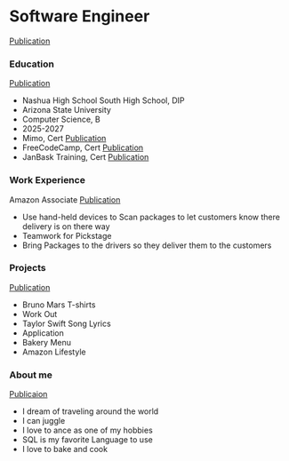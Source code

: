 # Software Engineer
[Publication](https://github.com/Liongate101/github-portfolio/blob/main/assets/about_me.jpg)
### Education
[Publication](https://encrypted-tbn0.gstatic.com/images?q=tbn:ANd9GcTfYg3JAK4ex6KlFlDkY85Eo9udVNaO6p3d4w&s)
- Nashua High School South High School, DIP
- Arizona State University
- Computer Science, B
- 2025-2027
- Mimo, Cert
[Publication](https://encrypted-tbn0.gstatic.com/images?q=tbn:ANd9GcSKJht4SZsUHqZOR_zW_XJJOosG474aIAMRDQ&s)
- FreeCodeCamp, Cert
[Publication](https://miro.medium.com/v2/resize:fit:3840/1*TKXSmO_vghw2G5aDRcf2Ww.png)
- JanBask Training, Cert
[Publication](https://www.janbask.com/assets24/img/Frame-134.png)

### Work Experience
Amazon Associate
[Publication](https://github.com/Liongate101/github-portfolio/blob/main/assets/amazon_work.jpg)
- Use hand-held devices to Scan packages to let customers know there delivery is on there way
- Teamwork for Pickstage
- Bring Packages to the drivers so they deliver them to the customers

### Projects
[Publication](https://github.com/Liongate101/github-portfolio/blob/main/assets/software_engineer.jpg)
- Bruno Mars T-shirts
- Work Out 
- Taylor Swift Song Lyrics 
- Application 
- Bakery Menu 
- Amazon Lifestyle

### About me
[Publicaion](https://github.com/Liongate101/github-portfolio/blob/main/assets/airplane_travel.jpg)
- I dream of traveling around the world
- I can juggle
- I love to ance as one of my hobbies
- SQL is my favorite Language to use
- I love to bake and cook
